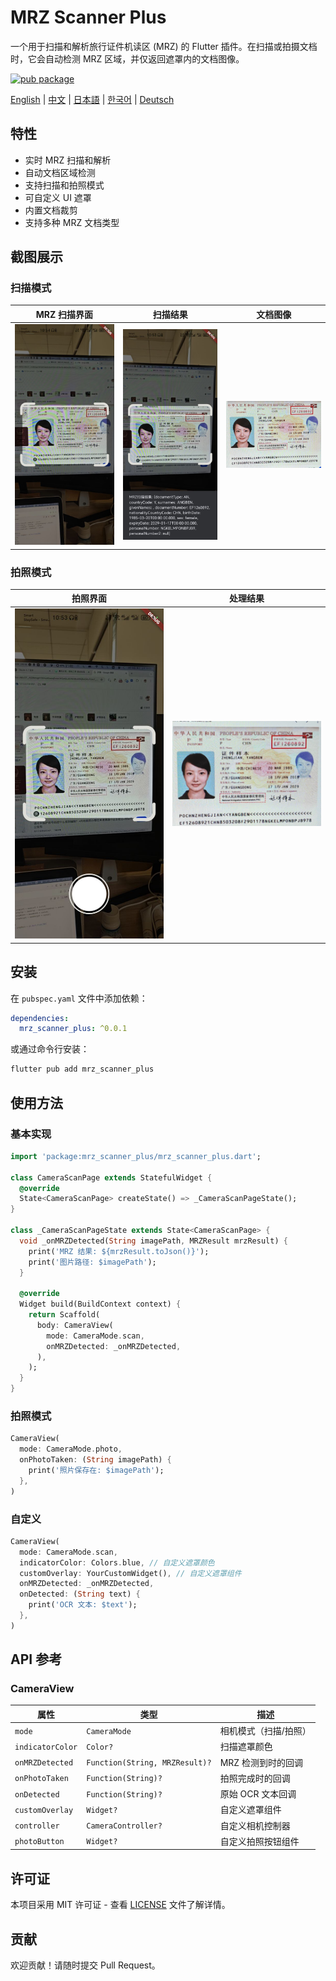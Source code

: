 # MRZ Scanner Plus

一个用于扫描和解析旅行证件机读区 (MRZ) 的 Flutter 插件。在扫描或拍摄文档时，它会自动检测 MRZ 区域，并仅返回遮罩内的文档图像。

[![pub package](https://img.shields.io/pub/v/mrz_scanner_plus.svg)](https://pub.dev/packages/mrz_scanner_plus)

[English](README.md) | [中文](README_CN.md) | [日本語](README_JP.md) | [한국어](README_KR.md) | [Deutsch](README_DE.md)

## 特性

- 实时 MRZ 扫描和解析
- 自动文档区域检测
- 支持扫描和拍照模式
- 可自定义 UI 遮罩
- 内置文档裁剪
- 支持多种 MRZ 文档类型

## 截图展示

### 扫描模式

| MRZ 扫描界面 | 扫描结果 | 文档图像 |
|:---:|:---:|:---:|
| <img src="images/img_mrz_scan.jpg" alt="MRZ 扫描" width="250"> | <img src="images/img_mrz_scan_result.jpg" alt="MRZ 扫描结果" width="250"> | <img src="images/img_mrz_card_callback.jpg" alt="MRZ 卡片回调" width="250"> |

### 拍照模式

| 拍照界面 | 处理结果 |
|:---:|:---:|
| <img src="images/img_card_take_photo.jpg" alt="卡片拍照" width="350"> | <img src="images/img_mrz_callback.jpg" alt="MRZ 回调" width="350"> |

## 安装

在 `pubspec.yaml` 文件中添加依赖：

```yaml
dependencies:
  mrz_scanner_plus: ^0.0.1
```

或通过命令行安装：

```bash
flutter pub add mrz_scanner_plus
```

## 使用方法

### 基本实现

```dart
import 'package:mrz_scanner_plus/mrz_scanner_plus.dart';

class CameraScanPage extends StatefulWidget {
  @override
  State<CameraScanPage> createState() => _CameraScanPageState();
}

class _CameraScanPageState extends State<CameraScanPage> {
  void _onMRZDetected(String imagePath, MRZResult mrzResult) {
    print('MRZ 结果: ${mrzResult.toJson()}');
    print('图片路径: $imagePath');
  }

  @override
  Widget build(BuildContext context) {
    return Scaffold(
      body: CameraView(
        mode: CameraMode.scan,
        onMRZDetected: _onMRZDetected,
      ),
    );
  }
}
```

### 拍照模式

```dart
CameraView(
  mode: CameraMode.photo,
  onPhotoTaken: (String imagePath) {
    print('照片保存在: $imagePath');
  },
)
```

### 自定义

```dart
CameraView(
  mode: CameraMode.scan,
  indicatorColor: Colors.blue, // 自定义遮罩颜色
  customOverlay: YourCustomWidget(), // 自定义遮罩组件
  onMRZDetected: _onMRZDetected,
  onDetected: (String text) {
    print('OCR 文本: $text');
  },
)
```

## API 参考

### CameraView

| 属性 | 类型 | 描述 |
|----------|------|-------------|
| `mode` | `CameraMode` | 相机模式（扫描/拍照）|
| `indicatorColor` | `Color?` | 扫描遮罩颜色 |
| `onMRZDetected` | `Function(String, MRZResult)?` | MRZ 检测到时的回调 |
| `onPhotoTaken` | `Function(String)?` | 拍照完成时的回调 |
| `onDetected` | `Function(String)?` | 原始 OCR 文本回调 |
| `customOverlay` | `Widget?` | 自定义遮罩组件 |
| `controller` | `CameraController?` | 自定义相机控制器 |
| `photoButton` | `Widget?` | 自定义拍照按钮组件 |

## 许可证

本项目采用 MIT 许可证 - 查看 [LICENSE](LICENSE) 文件了解详情。

## 贡献

欢迎贡献！请随时提交 Pull Request。
